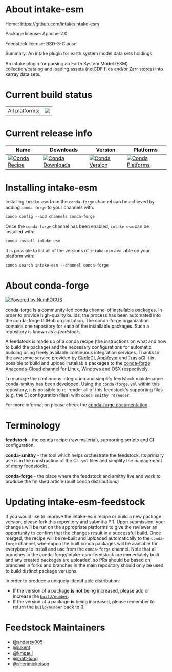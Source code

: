 About intake-esm
================

Home: https://github.com/intake/intake-esm

Package license: Apache-2.0

Feedstock license: BSD-3-Clause

Summary: An intake plugin for earth system model data sets holdings

An intake plugin for parsing an Earth System Model (ESM) collection/catalog and
loading assets (netCDF files and/or Zarr stores) into xarray data sets.


Current build status
====================


<table><tr><td>All platforms:</td>
    <td>
      <a href="https://dev.azure.com/conda-forge/feedstock-builds/_build/latest?definitionId=6292&branchName=master">
        <img src="https://dev.azure.com/conda-forge/feedstock-builds/_apis/build/status/intake-esm-feedstock?branchName=master">
      </a>
    </td>
  </tr>
</table>

Current release info
====================

| Name | Downloads | Version | Platforms |
| --- | --- | --- | --- |
| [![Conda Recipe](https://img.shields.io/badge/recipe-intake--esm-green.svg)](https://anaconda.org/conda-forge/intake-esm) | [![Conda Downloads](https://img.shields.io/conda/dn/conda-forge/intake-esm.svg)](https://anaconda.org/conda-forge/intake-esm) | [![Conda Version](https://img.shields.io/conda/vn/conda-forge/intake-esm.svg)](https://anaconda.org/conda-forge/intake-esm) | [![Conda Platforms](https://img.shields.io/conda/pn/conda-forge/intake-esm.svg)](https://anaconda.org/conda-forge/intake-esm) |

Installing intake-esm
=====================

Installing `intake-esm` from the `conda-forge` channel can be achieved by adding `conda-forge` to your channels with:

```
conda config --add channels conda-forge
```

Once the `conda-forge` channel has been enabled, `intake-esm` can be installed with:

```
conda install intake-esm
```

It is possible to list all of the versions of `intake-esm` available on your platform with:

```
conda search intake-esm --channel conda-forge
```


About conda-forge
=================

[![Powered by NumFOCUS](https://img.shields.io/badge/powered%20by-NumFOCUS-orange.svg?style=flat&colorA=E1523D&colorB=007D8A)](http://numfocus.org)

conda-forge is a community-led conda channel of installable packages.
In order to provide high-quality builds, the process has been automated into the
conda-forge GitHub organization. The conda-forge organization contains one repository
for each of the installable packages. Such a repository is known as a *feedstock*.

A feedstock is made up of a conda recipe (the instructions on what and how to build
the package) and the necessary configurations for automatic building using freely
available continuous integration services. Thanks to the awesome service provided by
[CircleCI](https://circleci.com/), [AppVeyor](https://www.appveyor.com/)
and [TravisCI](https://travis-ci.com/) it is possible to build and upload installable
packages to the [conda-forge](https://anaconda.org/conda-forge)
[Anaconda-Cloud](https://anaconda.org/) channel for Linux, Windows and OSX respectively.

To manage the continuous integration and simplify feedstock maintenance
[conda-smithy](https://github.com/conda-forge/conda-smithy) has been developed.
Using the ``conda-forge.yml`` within this repository, it is possible to re-render all of
this feedstock's supporting files (e.g. the CI configuration files) with ``conda smithy rerender``.

For more information please check the [conda-forge documentation](https://conda-forge.org/docs/).

Terminology
===========

**feedstock** - the conda recipe (raw material), supporting scripts and CI configuration.

**conda-smithy** - the tool which helps orchestrate the feedstock.
                   Its primary use is in the construction of the CI ``.yml`` files
                   and simplify the management of *many* feedstocks.

**conda-forge** - the place where the feedstock and smithy live and work to
                  produce the finished article (built conda distributions)


Updating intake-esm-feedstock
=============================

If you would like to improve the intake-esm recipe or build a new
package version, please fork this repository and submit a PR. Upon submission,
your changes will be run on the appropriate platforms to give the reviewer an
opportunity to confirm that the changes result in a successful build. Once
merged, the recipe will be re-built and uploaded automatically to the
`conda-forge` channel, whereupon the built conda packages will be available for
everybody to install and use from the `conda-forge` channel.
Note that all branches in the conda-forge/intake-esm-feedstock are
immediately built and any created packages are uploaded, so PRs should be based
on branches in forks and branches in the main repository should only be used to
build distinct package versions.

In order to produce a uniquely identifiable distribution:
 * If the version of a package **is not** being increased, please add or increase
   the [``build/number``](https://conda.io/docs/user-guide/tasks/build-packages/define-metadata.html#build-number-and-string).
 * If the version of a package **is** being increased, please remember to return
   the [``build/number``](https://conda.io/docs/user-guide/tasks/build-packages/define-metadata.html#build-number-and-string)
   back to 0.

Feedstock Maintainers
=====================

* [@andersy005](https://github.com/andersy005/)
* [@jukent](https://github.com/jukent/)
* [@kmpaul](https://github.com/kmpaul/)
* [@matt-long](https://github.com/matt-long/)
* [@sherimickelson](https://github.com/sherimickelson/)

